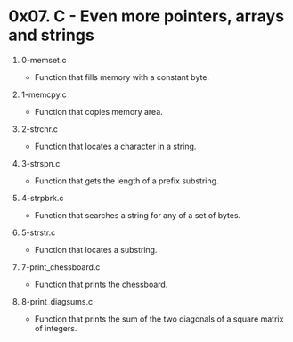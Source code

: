 # 0x07. C - Even more pointers, arrays and strings

1. 0-memset.c
   - Function that fills memory with a constant byte.

2. 1-memcpy.c
   - Function that copies memory area.

3. 2-strchr.c
   - Function that locates a character in a string.

4. 3-strspn.c
    - Function that gets the length of a prefix substring.

5. 4-strpbrk.c
   - Function that searches a string for any of a set of bytes.

6. 5-strstr.c
   - Function that locates a substring.

7. 7-print_chessboard.c
   - Function that prints the chessboard.

8. 8-print_diagsums.c
   - Function that prints the sum of the two diagonals of a square matrix of integers.

